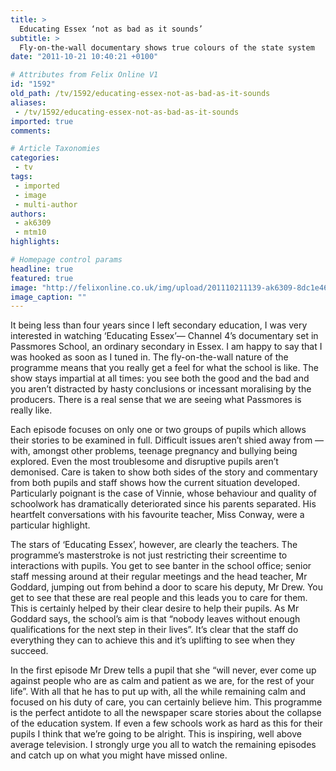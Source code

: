 ```yaml
---
title: >
  Educating Essex ‘not as bad as it sounds’
subtitle: >
  Fly-on-the-wall documentary shows true colours of the state system
date: "2011-10-21 10:40:21 +0100"

# Attributes from Felix Online V1
id: "1592"
old_path: /tv/1592/educating-essex-not-as-bad-as-it-sounds
aliases:
 - /tv/1592/educating-essex-not-as-bad-as-it-sounds
imported: true
comments:

# Article Taxonomies
categories:
 - tv
tags:
 - imported
 - image
 - multi-author
authors:
 - ak6309
 - mtm10
highlights:

# Homepage control params
headline: true
featured: true
image: "http://felixonline.co.uk/img/upload/201110211139-ak6309-8dc1e46a-10d8-44fb-a0b2-4c81a19c690c_625x352.jpg"
image_caption: ""
---
```


It being less than four years since I left secondary education, I was very interested in watching ‘Educating Essex’— Channel 4’s documentary set in Passmores School, an ordinary secondary in Essex. I am happy to say that I was hooked as soon as I tuned in.
 The fly-on-the-wall nature of the programme means that you really get a feel for what the school is like. The show stays impartial at all times: you see both the good and the bad and you aren’t distracted by hasty conclusions or incessant moralising by the producers. There is a real sense that we are seeing what Passmores is really like.

Each episode focuses on only one or two groups of pupils which allows their stories to be examined in full. Difficult issues aren’t shied away from — with, amongst other problems, teenage pregnancy and bullying being explored. Even the most troublesome and disruptive pupils aren’t demonised. Care is taken to show both sides of the story and commentary from both pupils and staff shows how the current situation developed. Particularly poignant is the case of Vinnie, whose behaviour and quality of schoolwork has dramatically deteriorated since his parents separated. His heartfelt conversations with his favourite teacher, Miss Conway, were a particular highlight.

The stars of ‘Educating Essex’, however, are clearly the teachers. The programme’s masterstroke is not just restricting their screentime to interactions with pupils. You get to see banter in the school office; senior staff messing around at their regular meetings and the head teacher, Mr Goddard, jumping out from behind a door to scare his deputy, Mr Drew. You get to see that these are real people and this leads you to care for them. This is certainly helped by their clear desire to help their pupils. As Mr Goddard says, the school’s aim is that “nobody leaves without enough qualifications for the next step in their lives”. It’s clear that the staff do everything they can to achieve this and it’s uplifting to see when they succeed.

In the first episode Mr Drew tells a pupil that she “will never, ever come up against people who are as calm and patient as we are, for the rest of your life”. With all that he has to put up with, all the while remaining calm and focused on his duty of care, you can certainly believe him. This programme is the perfect antidote to all the newspaper scare stories about the collapse of the education system. If even a few schools work as hard as this for their pupils I think that we’re going to be alright.
 This is inspiring, well above average television. I strongly urge you all to watch the remaining episodes and catch up on what you might have missed online.
